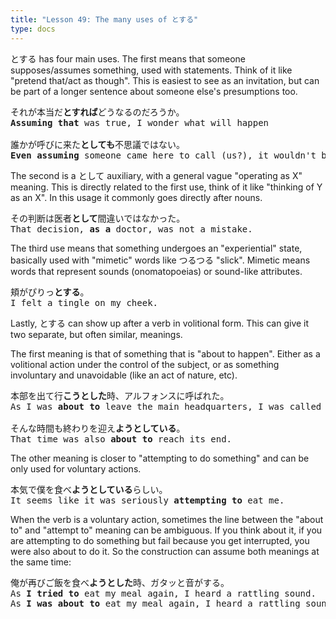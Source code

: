 ```yaml
---
title: "Lesson 49: The many uses of とする"
type: docs
---
```



とする has four main uses. The first means that someone supposes/assumes something, used with statements. Think of it like "pretend that/act as though". This is easiest to see as an invitation, but can be part of a longer sentence about someone else's presumptions too.

<pre>
それが本当だ<b>とすれば</b>どうなるのだろうか。
<b>Assuming that</b> was true, I wonder what will happen

誰かが呼びに来た<b>としても</b>不思議ではない。
<b>Even assuming</b> someone came here to call (us?), it wouldn't be strange.
</pre>

The second is a として auxiliary, with a general vague "operating as X" meaning. This is directly related to the first use, think of it like "thinking of Y as an X". In this usage it commonly goes directly after nouns.

<pre>
その判断は医者<b>として</b>間違いではなかった。
That decision, <b>as a</b> doctor, was not a mistake.
</pre>

The third use means that something undergoes an "experiential" state, basically used with "mimetic" words like つるつる "slick". Mimetic means words that represent sounds (onomatopoeias) or sound-like attributes. 

<pre>
頬がぴりっ<b>とする</b>。
I felt a tingle on my cheek.
</pre>

Lastly, とする can show up after a verb in volitional form. This can give it two separate, but often similar, meanings.

The first meaning is that of something that is "about to happen". Either as a volitional action under the control of the subject, or as something involuntary and unavoidable (like an act of nature, etc).

<pre>
本部を出て行<b>こうとした</b>時、アルフォンスに呼ばれた。
As I was <b>about to</b> leave the main headquarters, I was called by Alfonse.

そんな時間も終わりを迎え<b>ようとしている</b>。
That time was also <b>about to</b> reach its end.
</pre>

The other meaning is closer to "attempting to do something" and can be only used for voluntary actions.

<pre>
本気で僕を食べ<b>ようとしている</b>らしい。
It seems like it was seriously <b>attempting to</b> eat me.
</pre>

When the verb is a voluntary action, sometimes the line between the "about to" and "attempt to" meaning can be ambiguous. If you think about it, if you are attempting to do something but fail because you get interrupted, you were also about to do it. So the construction can assume both meanings at the same time:

<pre>
俺が再びご飯を食べ<b>ようとした</b>時、ガタッと音がする。
As <b>I tried to</b> eat my meal again, I heard a rattling sound.
As <b>I was about to</b> eat my meal again, I heard a rattling sound.
</pre>